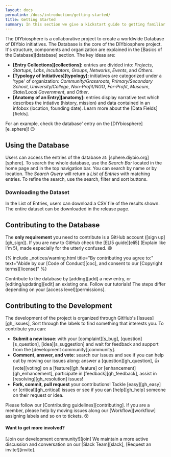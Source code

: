 ```yaml
---
layout: docs
permalink: /docs/introduction/getting-started/
title: Getting Started
summary: In this section we give a kickstart guide to getting familiar with using the database, and contributing to the project of the DIYbiosphere.
---
```



The DIYbiosphere is a collaborative project to create a worldwide Database of DIYbio initiatives.
The Database is the core of the DIYbiosphere project. It's structure, components and organization are explained in the [Basics of the Database][database] section. The key ideas are:

- **[Entry Collections][collections]:** entries are divided into: _Projects_, _Startups_, _Labs_, _Incubators_, _Groups_, _Networks_, _Events_, and _Others_.
- **[Typology of Initiatives][typology]:** initiatives are categorized under a 'type' of organization: _Community/Grassroots_, _Primary/Secondary School_, _University/College_, _Non-Profit/NGO_, _For-Profit_, _Museum_, _State/Local Government_, and _Other_.
- **[Anatomy of an Entry][anatomy]:** entries display narrative text which describes the intiative (history, mission) and data contained in an infobox (location, founding date). Learn more about the [Data Fields][fields].

For an example, check the database' entry on the [DIYbiosphere][e_sphere]! :wink:

## Using the Database
Users can access the entries of the database at: [sphere.diybio.org][sphere]. To search the whole database, use the _Search Bar_ located in the home page and in the top navigation bar. You can search by name or by location.
The _Search Query_ will return a _List of Entries_ with matching entries. To refine the search, use the search, filter and sort buttons.

### Downloading the Dataset
In the List of Entries, users can download a CSV file of the results shown. The entire dataset can be downloaded in the release page.

## Contributing to the Database
The **only requirement** you need to contribute is a GitHub account ([sign up][gh_sign]). If you are new to GitHub check the [ELI5 guide][eli5] (Explain like I'm 5), made especially for the utterly confused. :smile:

{% include _notices/warning.html title="By contributing you agree to:" text="Abide by our [Code of Conduct][coc], and consent to our [Copyright terms][license]" %}

Contribute to the database by [adding][add] a new entry, or [editing/updating][edit] an existing one. Follow our tutorials! The steps differ depending on your [access level][permissions].

## Contributing to the Development
The development of the project is organized through GitHub's [Issues][gh_issues], Sort through the labels to find something that interests you. To contribute you can:

  - **Submit a new issue**: with your [complaint][s_bug], [question][s_question], [idea][s_suggestion] and wait for feedback and support from the [development community][community].
  - **Comment, answer, and vote**: search our issues and see if you can help out by moving our issues along: answer a [question][gh_question], :+1: [vote][voting] on a [feature][gh_feature] or [enhancement][gh_enhancement], participate in [feedback][gh_feedback], assist in [resolving][gh_resolution] issues!
  - **Fork, commit, pull request** your contributions! Tackle [easy][gh_easy] or [critical][gh_critical] issues or see if you can [help][gh_help] someone on their request or idea.

Please follow our [Contributing guidelines][contributing]. If you are a member, please help by moving issues along our [Workflow][workflow] assigning labels and so on to tickets. :kissing_smiling_eyes:

#### Want to get more involved?
[Join our development community!][join] We maintain a more active discussion and conversation on our [Slack Team][slack], [Request an invite!][invite].

